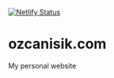 [![Netlify Status](https://api.netlify.com/api/v1/badges/01f2a2e2-22ba-4613-a5b7-0843654d37b5/deploy-status)](https://app.netlify.com/sites/ozcanisik/deploys)
# ozcanisik.com
My personal website